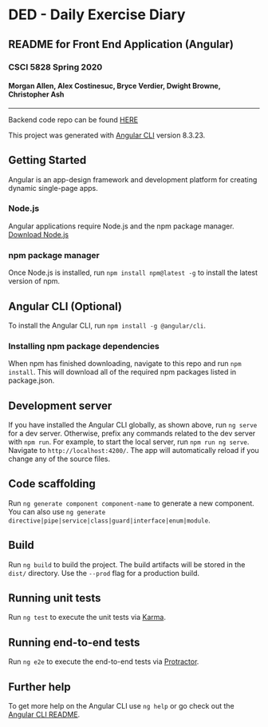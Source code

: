 # DED - Daily Exercise Diary
## README for Front End Application (Angular)
### CSCI 5828 Spring 2020 
#### Morgan Allen, Alex Costinesuc, Bryce Verdier, Dwight Browne, Christopher Ash
---
Backend code repo can be found [HERE](https://github.com/coloradocollective/DED_Backend)

This project was generated with [Angular CLI](https://github.com/angular/angular-cli) version 8.3.23.

## Getting Started
Angular is an app-design framework and development platform for creating dynamic single-page apps.

### Node.js
Angular applications require Node.js and the npm package manager. [Download Node.js](https://nodejs.org/en/download/)

### npm package manager
Once Node.js is installed, run `npm install npm@latest -g` to install the latest version of npm.

## Angular CLI (Optional)
To install the Angular CLI, run `npm install -g @angular/cli`.

### Installing npm package dependencies
When npm has finished downloading, navigate to this repo and run `npm install`. This will download all of the required npm packages listed in package.json.

## Development server

If you have installed the Angular CLI globally, as shown above, run `ng serve` for a dev server. Otherwise, prefix any commands related to the dev server with `npm run`. For example, to start the local server, run `npm run ng serve`. Navigate to `http://localhost:4200/`. The app will automatically reload if you change any of the source files.

## Code scaffolding

Run `ng generate component component-name` to generate a new component. You can also use `ng generate directive|pipe|service|class|guard|interface|enum|module`.

## Build

Run `ng build` to build the project. The build artifacts will be stored in the `dist/` directory. Use the `--prod` flag for a production build.

## Running unit tests

Run `ng test` to execute the unit tests via [Karma](https://karma-runner.github.io).

## Running end-to-end tests

Run `ng e2e` to execute the end-to-end tests via [Protractor](http://www.protractortest.org/).

## Further help

To get more help on the Angular CLI use `ng help` or go check out the [Angular CLI README](https://github.com/angular/angular-cli/blob/master/README.md).
